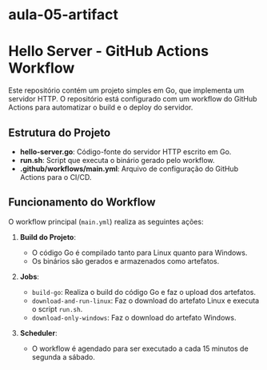 # aula-05-artifact

# Hello Server - GitHub Actions Workflow

Este repositório contém um projeto simples em Go, que implementa um servidor HTTP. O repositório está configurado com um workflow do GitHub Actions para automatizar o build e o deploy do servidor.

## Estrutura do Projeto

- **hello-server.go**: Código-fonte do servidor HTTP escrito em Go.
- **run.sh**: Script que executa o binário gerado pelo workflow.
- **.github/workflows/main.yml**: Arquivo de configuração do GitHub Actions para o CI/CD.

## Funcionamento do Workflow

O workflow principal (`main.yml`) realiza as seguintes ações:

1. **Build do Projeto**:
    - O código Go é compilado tanto para Linux quanto para Windows.
    - Os binários são gerados e armazenados como artefatos.

2. **Jobs**:
    - `build-go`: Realiza o build do código Go e faz o upload dos artefatos.
    - `download-and-run-linux`: Faz o download do artefato Linux e executa o script `run.sh`.
    - `download-only-windows`: Faz o download do artefato Windows.

3. **Scheduler**:
    - O workflow é agendado para ser executado a cada 15 minutos de segunda a sábado.

